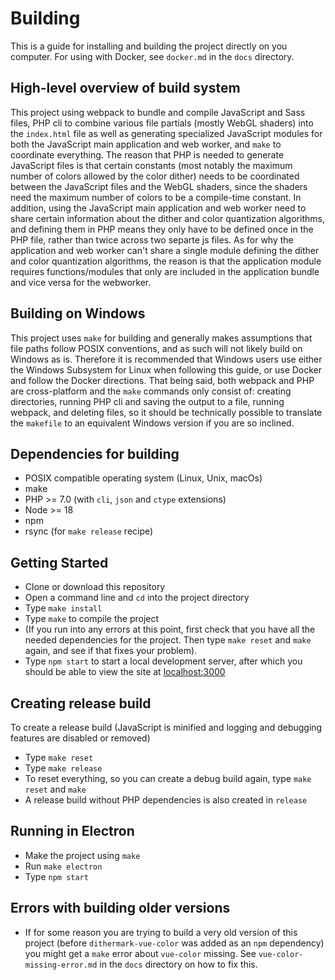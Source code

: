 # Building

This is a guide for installing and building the project directly on you computer. For using with Docker, see `docker.md` in the `docs` directory.

## High-level overview of build system

This project using webpack to bundle and compile JavaScript and Sass files, PHP cli to combine various file partials (mostly WebGL shaders) into the `index.html` file as well as generating specialized JavaScript modules for both the JavaScript main application and web worker, and `make` to coordinate everything. The reason that PHP is needed to generate JavaScript files is that certain constants (most notably the maximum number of colors allowed by the color dither) needs to be coordinated between the JavaScript files and the WebGL shaders, since the shaders need the maximum number of colors to be a compile-time constant. In addition, using the JavaScript main application and web worker need to share certain information about the dither and color quantization algorithms, and defining them in PHP means they only have to be defined once in the PHP file, rather than twice across two separte js files. As for why the application and web worker can't share a single module defining the dither and color quantization algorithms, the reason is that the application module requires functions/modules that only are included in the application bundle and vice versa for the webworker. 

## Building on Windows

This project uses `make` for building and generally makes assumptions that file paths follow POSIX conventions, and as such will not likely build on Windows as is. Therefore it is recommended that Windows users use either the Windows Subsystem for Linux when following this guide, or use Docker and follow the Docker directions. That being said, both webpack and PHP are cross-platform and the `make` commands only consist of: creating directories, running PHP cli and saving the output to a file, running webpack, and deleting files, so it should be technically possible to translate the `makefile` to an equivalent Windows version if you are so inclined.

## Dependencies for building

* POSIX compatible operating system (Linux, Unix, macOs)
* make
* PHP >= 7.0 (with `cli`, `json` and `ctype` extensions)
* Node >= 18
* npm
* rsync (for `make release` recipe)

## Getting Started

* Clone or download this repository
* Open a command line and `cd` into the project directory
* Type `make install`
* Type `make` to compile the project
* (If you run into any errors at this point, first check that you have all the needed dependencies for the project. Then type `make reset` and `make` again, and see if that fixes your problem).
* Type `npm start` to start a local development server, after which you should be able to view the site at [localhost:3000](http://localhost:3000)

## Creating release build

To create a release build (JavaScript is minified and logging and debugging features are disabled or removed)

* Type `make reset`
* Type `make release`
* To reset everything, so you can create a debug build again, type `make reset` and `make`
* A release build without PHP dependencies is also created in `release`

## Running in Electron

* Make the project using `make`
* Run `make electron`
* Type `npm start`

## Errors with building older versions

* If for some reason you are trying to build a very old version of this project (before `dithermark-vue-color` was added as an `npm` dependency) you might get a `make` error about `vue-color` missing. See `vue-color-missing-error.md` in the `docs` directory on how to fix this.